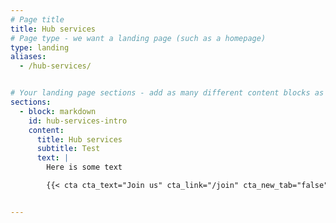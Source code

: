 ```yaml
---
# Page title
title: Hub services
# Page type - we want a landing page (such as a homepage)
type: landing
aliases:
  - /hub-services/


# Your landing page sections - add as many different content blocks as you like
sections:
  - block: markdown
    id: hub-services-intro
    content:
      title: Hub services
      subtitle: Test
      text: |
        Here is some text

        {{< cta cta_text="Join us" cta_link="/join" cta_new_tab="false" >}}


---
```



